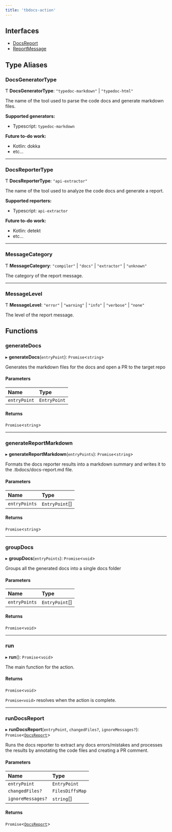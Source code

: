 ```yaml
---
title: 'tbdocs-action'
---
```


## Interfaces

- [DocsReport](interfaces/DocsReport.md)
- [ReportMessage](interfaces/ReportMessage.md)

## Type Aliases

### DocsGeneratorType

Ƭ **DocsGeneratorType**: ``"typedoc-markdown"`` \| ``"typedoc-html"``

The name of the tool used to parse the code docs
and generate markdown files.

**Supported generators:**
- Typescript: `typedoc-markdown`

**Future to-do work:**
- Kotlin: dokka
- etc...

___

### DocsReporterType

Ƭ **DocsReporterType**: ``"api-extractor"``

The name of the tool used to analyze the code docs
and generate a report.

**Supported reporters:**
- Typescript: `api-extractor`

**Future to-do work:**
- Kotlin: detekt
- etc...

___

### MessageCategory

Ƭ **MessageCategory**: ``"compiler"`` \| ``"docs"`` \| ``"extractor"`` \| ``"unknown"``

The category of the report message.

___

### MessageLevel

Ƭ **MessageLevel**: ``"error"`` \| ``"warning"`` \| ``"info"`` \| ``"verbose"`` \| ``"none"``

The level of the report message.

## Functions

### generateDocs

▸ **generateDocs**(`entryPoint`): `Promise`<`string`\>

Generates the markdown files for the docs and open a PR to the target repo

#### Parameters

| Name | Type |
| :------ | :------ |
| `entryPoint` | `EntryPoint` |

#### Returns

`Promise`<`string`\>

___

### generateReportMarkdown

▸ **generateReportMarkdown**(`entryPoints`): `Promise`<`string`\>

Formats the docs reporter results into a markdown summary and writes it to the
.tbdocs/docs-report.md file.

#### Parameters

| Name | Type |
| :------ | :------ |
| `entryPoints` | `EntryPoint`[] |

#### Returns

`Promise`<`string`\>

___

### groupDocs

▸ **groupDocs**(`entryPoints`): `Promise`<`void`\>

Groups all the generated docs into a single docs folder

#### Parameters

| Name | Type |
| :------ | :------ |
| `entryPoints` | `EntryPoint`[] |

#### Returns

`Promise`<`void`\>

___

### run

▸ **run**(): `Promise`<`void`\>

The main function for the action.

#### Returns

`Promise`<`void`\>

`Promise<void>` resolves when the action is complete.

___

### runDocsReport

▸ **runDocsReport**(`entryPoint`, `changedFiles?`, `ignoreMessages?`): `Promise`<[`DocsReport`](interfaces/DocsReport.md)\>

Runs the docs reporter to extract any docs errors/mistakes and processes
the results by annotating the code files and creating a PR comment.

#### Parameters

| Name | Type |
| :------ | :------ |
| `entryPoint` | `EntryPoint` |
| `changedFiles?` | `FilesDiffsMap` |
| `ignoreMessages?` | `string`[] |

#### Returns

`Promise`<[`DocsReport`](interfaces/DocsReport.md)\>
